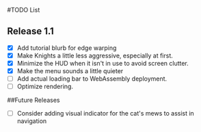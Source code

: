 #TODO List

## Release 1.1
- [x] Add tutorial blurb for edge warping
- [x] Make Knights a little less aggressive, especially at first.
- [x] Minimize the HUD when it isn't in use to avoid screen clutter.
- [x] Make the menu sounds a little quieter
- [ ] Add actual loading bar to WebAssembly deployment.
- [ ] Optimize rendering.

##Future Releases
- [ ] Consider adding visual indicator for the cat's mews to assist in navigation 